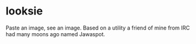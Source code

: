 # looksie
Paste an image, see an image.  Based on a utility a friend of mine from IRC had many moons ago named Jawaspot.
